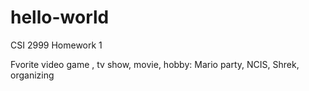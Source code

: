 # hello-world
CSI 2999 Homework 1

Fvorite video game , tv show, movie, hobby: Mario party, NCIS, Shrek, organizing 
